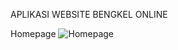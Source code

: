 APLIKASI WEBSITE BENGKEL ONLINE 

Homepage
![Homepage](https://github.com/RaihanAldy/Bengkol/assets/93767861/fe40809d-3351-4d8d-8313-98afd2f1b9e1)
